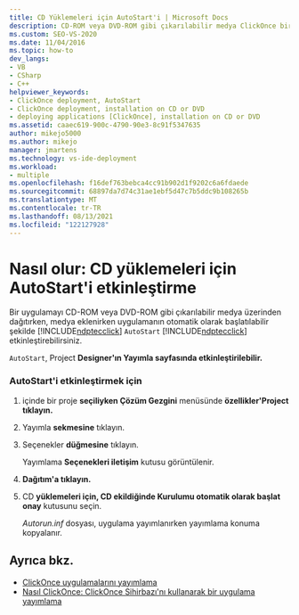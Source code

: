 ```yaml
---
title: CD Yüklemeleri için AutoStart'i | Microsoft Docs
description: CD-ROM veya DVD-ROM gibi çıkarılabilir medya ClickOnce bir uygulama dağıtırken AutoStart'ı etkinleştirmeyi öğrenin.
ms.custom: SEO-VS-2020
ms.date: 11/04/2016
ms.topic: how-to
dev_langs:
- VB
- CSharp
- C++
helpviewer_keywords:
- ClickOnce deployment, AutoStart
- ClickOnce deployment, installation on CD or DVD
- deploying applications [ClickOnce], installation on CD or DVD
ms.assetid: caaec619-900c-4790-90e3-8c91f5347635
author: mikejo5000
ms.author: mikejo
manager: jmartens
ms.technology: vs-ide-deployment
ms.workload:
- multiple
ms.openlocfilehash: f16def763bebca4cc91b902d1f9202c6a6fdaede
ms.sourcegitcommit: 68897da7d74c31ae1ebf5d47c7b5ddc9b108265b
ms.translationtype: MT
ms.contentlocale: tr-TR
ms.lasthandoff: 08/13/2021
ms.locfileid: "122127928"
---
```

# <a name="how-to-enable-autostart-for-cd-installations"></a>Nasıl olur: CD yüklemeleri için AutoStart'i etkinleştirme
Bir uygulamayı CD-ROM veya DVD-ROM gibi çıkarılabilir medya üzerinden dağıtırken, medya eklenirken uygulamanın otomatik olarak başlatılabilir şekilde [!INCLUDE[ndptecclick](../deployment/includes/ndptecclick_md.md)] `AutoStart` [!INCLUDE[ndptecclick](../deployment/includes/ndptecclick_md.md)] etkinleştirebilirsiniz.

 `AutoStart`, Project **Designer'ın Yayımla sayfasında etkinleştirilebilir.** 

### <a name="to-enable-autostart"></a>AutoStart'i etkinleştirmek için

1. içinde bir proje **seçiliyken Çözüm Gezgini** menüsünde **özellikler'Project** **tıklayın.**

2. Yayımla **sekmesine** tıklayın.

3. Seçenekler **düğmesine** tıklayın.

     Yayımlama **Seçenekleri iletişim** kutusu görüntülenir.

4. **Dağıtım'a tıklayın.**

5. CD **yüklemeleri için, CD ekildiğinde Kurulumu otomatik olarak başlat onay** kutusunu seçin.

     *Autorun.inf* dosyası, uygulama yayımlanırken yayımlama konuma kopyalanır.

## <a name="see-also"></a>Ayrıca bkz.
- [ClickOnce uygulamalarını yayımlama](../deployment/publishing-clickonce-applications.md)
- [Nasıl ClickOnce: ClickOnce Sihirbazı'nı kullanarak bir uygulama yayımlama](../deployment/how-to-publish-a-clickonce-application-using-the-publish-wizard.md)